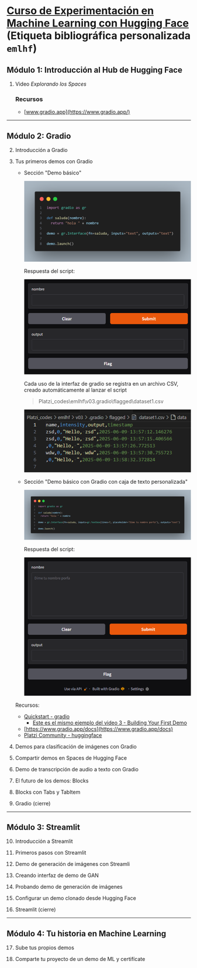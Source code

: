 # [Curso de Experimentación en Machine Learning con Hugging Face](https://platzi.com/cursos/demos-machine-learning/) (Etiqueta bibliográfica personalizada `emlhf`)

## Módulo 1: Introducción al Hub de Hugging Face

1. Video *Explorando los Spaces*
  
   ### Recursos

   - [www.gradio.app](https://www.gradio.app/)

---

## Módulo 2: Gradio

2. Introducción a Gradio

3. Tus primeros demos con Gradio  
  
   - Sección "Demo básico"
  
     ![alt text](../../../assets/images/emlhf_v03_seccion_demo_basico.png)
  
     Respuesta del script:
  
     ![alt text](../../../assets/images/emlhf_v03_seccion_demo_basico_RESPUESTA.png)

     Cada uso de la interfaz de gradio se registra en un archivo CSV, creado automáticamente al lanzar el script
     > Platzi_codes\emlhf\v03\.gradio\flagged\dataset1.csv

     ![alt text](../../../assets/images/emlhf_v03_seccion_demo_basico_logging.png)
  
   - Sección "Demo básico con Gradio con caja de texto personalizada"
  
     ![alt text](../../../assets/images/emlhf_v03_seccion_demo_basico_input.png)
  
     Respuesta del script:
  
     ![alt text](../../../assets/images/emlhf_v03_seccion_demo_basico_input_RESPUESTA.png)
  
   Recursos:
   - [Quickstart - gradio](https://www.gradio.app/guides/quickstart)
     - [Este es el mismo ejemplo del video 3 - Building Your First Demo](https://www.gradio.app/guides/quickstart#building-your-first-demo)
   - [https://www.gradio.app/docs](https://www.gradio.app/docs)
   - [Platzi Community - huggingface](https://huggingface.co/platzi)

4. Demos para clasificación de imágenes con Gradio

5. Compartir demos en Spaces de Hugging Face

6. Demo de transcripción de audio a texto con Gradio

7. El futuro de los demos: Blocks

8. Blocks con Tabs y TabItem

9.  Gradio (cierre)

---

## Módulo 3: Streamlit

10. Introducción a Streamlit

11. Primeros pasos con Streamlit

12. Demo de generación de imágenes con Streamli

13. Creando interfaz de demo de GAN

14. Probando demo de generación de imágenes

15. Configurar un demo clonado desde Hugging Face

16. Streamlit (cierre)


---

## Módulo 4: Tu historia en Machine Learning

17. Sube tus propios demos

18. Comparte tu proyecto de un demo de ML y certifícate
